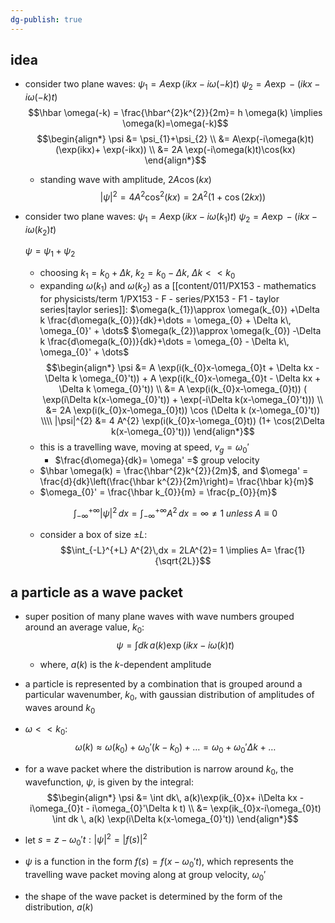 ```yaml
---
dg-publish: true
---
```


## idea
- consider two plane waves:
	$\psi_{1}= A\exp (ikx-i\omega(-k)t)$
	$\psi_{2}= A\exp -(ikx-i\omega(-k)t)$
	$$\hbar \omega(-k) = \frac{\hbar^{2}k^{2}}{2m}= h \omega(k) \implies \omega(k)=\omega(-k)$$
	$$\begin{align*}
		\psi &= \psi_{1}+\psi_{2} \\
		&= A\exp(-i\omega(k)t) (\exp(ikx)+ \exp(-ikx)) \\
		&= 2A \exp(-i\omega(k)t)\cos(kx)
		\end{align*}$$
	- standing wave  with amplitude, $2A\cos(kx)$
	$$|\psi|^{2} = 4A^{2}\cos^{2}(kx) = 2A^{2}(1+\cos(2kx))$$

- consider two plane waves:
	$\psi_{1}= A\exp (ikx-i\omega(k_{1})t)$
	$\psi_{2}= A\exp -(ikx-i\omega(k_{2})t)$
	
	$\psi = \psi_{1}+\psi_{2}$
	- choosing $k_{1}= k_{0}+\Delta k$, $k_{2}= k_{0}-\Delta k$, $\Delta k << k_{0}$
	- expanding $\omega(k_{1})$ and $\omega(k_{2})$ as a [[content/011/PX153 - mathematics for physicists/term 1/PX153 - F - series/PX153 - F1 - taylor series\|taylor series]]:
		$\omega(k_{1})\approx \omega(k_{0}) +\Delta k \frac{d\omega(k_{0})}{dk}+\dots = \omega_{0} + \Delta k\, \omega_{0}' + \dots$
		$\omega(k_{2})\approx \omega(k_{0}) -\Delta k \frac{d\omega(k_{0})}{dk}+\dots  = \omega_{0} - \Delta k\, \omega_{0}' + \dots$
	$$\begin{align*}
		\psi &= A \exp(i(k_{0}x-\omega_{0}t + \Delta kx - \Delta k \omega_{0}'t)) + A \exp(i(k_{0}x-\omega_{0}t - \Delta kx + \Delta k \omega_{0}'t)) \\
		&= A \exp(i(k_{0}x-\omega_{0}t)) ( \exp(i\Delta k(x-\omega_{0}'t)) + \exp(-i\Delta k(x-\omega_{0}'t))) \\
		&= 2A \exp(i(k_{0}x-\omega_{0}t)) \cos (\Delta k (x-\omega_{0}'t)) \\\\
		|\psi|^{2} &= 4 A^{2} \exp(i(k_{0}x-\omega_{0}t)) (1+ \cos(2\Delta k(x-\omega_{0}'t)))
	\end{align*}$$
	- this is a travelling wave, moving at speed, $v_{g}= \omega_{0}'$
		- $\frac{d\omega}{dk}= \omega' =$ group velocity
	- $\hbar \omega(k) = \frac{\hbar^{2}k^{2}}{2m}$, and $\omega' = \frac{d}{dk}\left(\frac{\hbar k^{2}}{2m}\right)= \frac{\hbar k}{m}$ 
	- $\omega_{0}' = \frac{\hbar k_{0}}{m} = \frac{p_{0}}{m}$

	$$\int_{-\infty}^{+\infty} |\psi|^{2}\,dx = \int_{-\infty}^{+\infty} A^{2}\,dx = \infty \neq 1 \;unless\; A\equiv 0$$
	- consider a box of size $\pm L:$ $$\int_{-L}^{+L} A^{2}\,dx = 2LA^{2}= 1 \implies A= \frac{1}{\sqrt{2L}}$$
## a particle as a wave packet
- super position of many plane waves with wave numbers grouped around an average value, $k_{0}:$ 
$$\psi = \int dk\, a(k)\exp(ikx-i\omega(k)t)$$
	- where, $a(k)$ is the $k$-dependent amplitude
- a particle is represented by a combination that is grouped around a particular wavenumber, $k_{0}$, with gaussian distribution of amplitudes of waves around $k_0$

- $\omega<<k_{0}:$ 
$$\omega(k) \approx \omega(k_{0}) + \omega_{0}' (k-k_{0})+\dots = \omega_{0}+ \omega_{0}'\Delta k+\dots$$
- for a wave packet where the distribution is narrow around $k_{0}$, the wavefunction, $\psi$, is given by the integral: 
$$\begin{align*}
	\psi &= \int dk\, a(k)\exp(ik_{0}x+ i\Delta kx - i\omega_{0}t - i\omega_{0}'\Delta k t) \\
	&= \exp(ik_{0}x-i\omega_{0}t) \int dk \, a(k) \exp(i\Delta k(x-\omega_{0}'t))
\end{align*}$$
- let $s= z-\omega_{0}' t: |\psi|^{2}=|f(s)|^{2}$ 
- $\psi$ is a function in the form $f(s)=f(x-\omega_{0}'t)$, which represents the travelling wave packet moving along at group velocity, $\omega_{0}'$
- the shape of the wave packet is determined by the form of the distribution, $a(k)$
